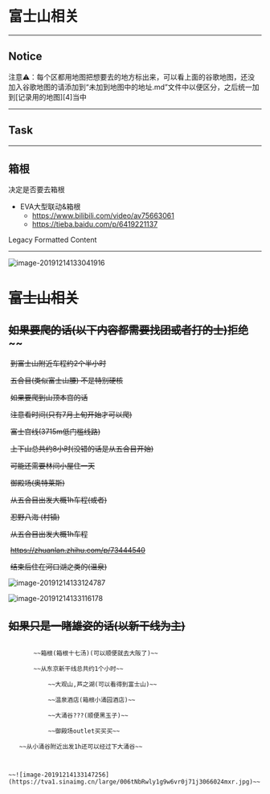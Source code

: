 #  富士山相关

----

## Notice 

注意⚠️：每个区都用地图把想要去的地方标出来，可以看上面的谷歌地图，还没加入谷歌地图的请添加到“未加到地图中的地址.md”文件中以便区分，之后统一加到[记录用的地图][4]当中

---

## Task







---

## 箱根

决定是否要去箱根

- EVA大型联动&箱根
    - https://www.bilibili.com/video/av75663061
    - https://tieba.baidu.com/p/6419221137















Legacy Formatted Content

---

![image-20191214133041916](https://tva1.sinaimg.cn/large/006tNbRwly1g9w6umgmmij30ct08x46a.jpg)



#  ~~富士山相关~~

## 	~~如果要爬的话(以下内容都需要找团或者打的士)~~拒绝~~

​		~~到富士山附近车程约2个半小时~~

​			~~五合目(类似富士山腰) 不是特别硬核~~

​			~~如果要爬到山顶本宫的话~~

​				~~注意看时间(只有7月上旬开始才可以爬)~~

​				~~富士宫线(3715m低门槛线路)~~

​				~~上下山总共约8小时(没错的话是从五合目开始)~~

​				~~可能还需要林间小屋住一天~~

​		~~御殿场(奥特莱斯)~~

​		~~从五合目出发大概1h车程(或者)~~

​		~~忍野八海 (村镇)~~

​		~~从五合目出发大概1h车程~~

​		~~https://zhuanlan.zhihu.com/p/73444540~~

​		~~结束后住在河口湖之类的(温泉)~~

![image-20191214133124787](https://tva1.sinaimg.cn/large/006tNbRwly1g9w6vd13z3j3066025q3q.jpg)

![image-20191214133116178](https://tva1.sinaimg.cn/large/006tNbRwly1g9w6v7ykzoj304204zjsg.jpg)

## 	~~如果只是一睹雄姿的话(以新干线为主)~~		

~~~~ 

​		~~箱根(箱根十七汤)(可以顺便就去大阪了)~~

​		~~从东京新干线总共约1个小时~~

​			~~大观山,芦之湖(可以看得到富士山)~~

​			~~温泉酒店(箱根小涌园酒店)~~

​			~~大涌谷???(顺便黑玉子)~~

​			~~御殿场outlet买买买~~

​	~~从小涌谷附近出发1h还可以经过下大涌谷~~



~~![image-20191214133147256](https://tva1.sinaimg.cn/large/006tNbRwly1g9w6vr0j71j3066024mxr.jpg)~~
~~~~